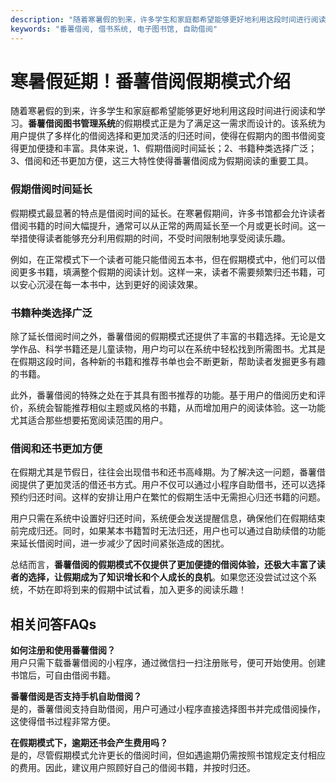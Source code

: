 ```yaml
---
description: "随着寒暑假的到来，许多学生和家庭都希望能够更好地利用这段时间进行阅读和学习。**番薯借阅图书管理系统**的假期模式正是为了满足这一需求而设计的。该系统为用户提供了多样化的借阅选择和更加灵活的归还时间，使得在假期内的图书借阅变得更加便捷和丰富。具体来说，1、假期借阅时间延长；2、书籍种类选择广泛；3、借阅和还书更加方便，这三大特性使得番薯借阅成为假期阅读的重要工具。"
keywords: "番薯借阅, 借书系统, 电子图书馆, 自助借阅"
---
```

# 寒暑假延期！番薯借阅假期模式介绍

随着寒暑假的到来，许多学生和家庭都希望能够更好地利用这段时间进行阅读和学习。**番薯借阅图书管理系统**的假期模式正是为了满足这一需求而设计的。该系统为用户提供了多样化的借阅选择和更加灵活的归还时间，使得在假期内的图书借阅变得更加便捷和丰富。具体来说，1、假期借阅时间延长；2、书籍种类选择广泛；3、借阅和还书更加方便，这三大特性使得番薯借阅成为假期阅读的重要工具。

### 假期借阅时间延长
假期模式最显著的特点是借阅时间的延长。在寒暑假期间，许多书馆都会允许读者借阅书籍的时间大幅提升，通常可以从正常的两周延长至一个月或更长时间。这一举措使得读者能够充分利用假期的时间，不受时间限制地享受阅读乐趣。

例如，在正常模式下一个读者可能只能借阅五本书，但在假期模式中，他们可以借阅更多书籍，填满整个假期的阅读计划。这样一来，读者不需要频繁归还书籍，可以安心沉浸在每一本书中，达到更好的阅读效果。

### 书籍种类选择广泛
除了延长借阅时间之外，番薯借阅的假期模式还提供了丰富的书籍选择。无论是文学作品、科学书籍还是儿童读物，用户均可以在系统中轻松找到所需图书。尤其是在假期这段时间，各种新的书籍和推荐书单也会不断更新，帮助读者发掘更多有趣的书籍。

此外，番薯借阅的特殊之处在于其具有图书推荐的功能。基于用户的借阅历史和评价，系统会智能推荐相似主题或风格的书籍，从而增加用户的阅读体验。这一功能尤其适合那些想要拓宽阅读范围的用户。

### 借阅和还书更加方便
在假期尤其是节假日，往往会出现借书和还书高峰期。为了解决这一问题，番薯借阅提供了更加灵活的借还书方式。用户不仅可以通过小程序自助借书，还可以选择预约归还时间。这样的安排让用户在繁忙的假期生活中无需担心归还书籍的问题。

用户只需在系统中设置好归还时间，系统便会发送提醒信息，确保他们在假期结束前完成归还。同时，如果某本书籍暂时无法归还，用户也可以通过自助续借的功能来延长借阅时间，进一步减少了因时间紧张造成的困扰。

总结而言，**番薯借阅的假期模式不仅提供了更加便捷的借阅体验，还极大丰富了读者的选择，让假期成为了知识增长和个人成长的良机**。如果您还没尝试过这个系统，不妨在即将到来的假期中试试看，加入更多的阅读乐趣！

## 相关问答FAQs

**如何注册和使用番薯借阅？**  
用户只需下载番薯借阅的小程序，通过微信扫一扫注册账号，便可开始使用。创建书馆后，可自由借阅书籍。

**番薯借阅是否支持手机自助借阅？**  
是的，番薯借阅支持自助借阅，用户可通过小程序直接选择图书并完成借阅操作，这使得借书过程非常方便。

**在假期模式下，逾期还书会产生费用吗？**  
是的，尽管假期模式允许更长的借阅时间，但如遇逾期仍需按照书馆规定支付相应的费用。因此，建议用户照顾好自己的借阅书籍，并按时归还。
